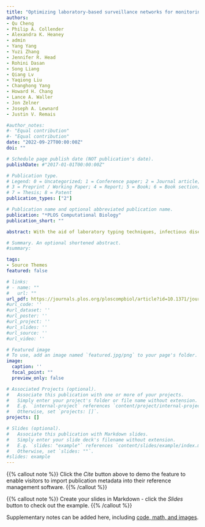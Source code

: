 ```yaml
---
title: "Optimizing laboratory-based surveillance networks for monitoring multi-genotype or multi-serotype infections"
authors:
- Qu Cheng
- Philip A. Collender
- Alexandra K. Heaney
- admin
- Yang Yang
- Yuzi Zhang
- Jennifer R. Head
- Rohini Dasan
- Song Liang
- Qiang Lv
- Yaqiong Liu
- Changhong Yang
- Howard H. Chang
- Lance A. Waller
- Jon Zelner
- Joseph A. Lewnard
- Justin V. Remais

#author_notes:
#- "Equal contribution"
#- "Equal contribution"
date: "2022-09-27T00:00:00Z"
doi: ""

# Schedule page publish date (NOT publication's date).
publishDate: #"2017-01-01T00:00:00Z"

# Publication type.
# Legend: 0 = Uncategorized; 1 = Conference paper; 2 = Journal article;
# 3 = Preprint / Working Paper; 4 = Report; 5 = Book; 6 = Book section;
# 7 = Thesis; 8 = Patent
publication_types: ["2"]

# Publication name and optional abbreviated publication name.
publication: "*PLOS Computational Biology"
publication_short: ""

abstract: With the aid of laboratory typing techniques, infectious disease surveillance networks have the opportunity to obtain powerful information on the emergence, circulation, and evolution of multiple genotypes, serotypes or other subtypes of pathogens, informing understanding of transmission dynamics and strategies for prevention and control. The volume of typing performed on clinical isolates is typically limited by its ability to inform clinical care, cost and logistical constraints, especially in comparison with the capacity to monitor clinical reports of disease occurrence, which remains the most widespread form of public health surveillance. Viewing clinical disease reports as arising from a latent mixture of pathogen subtypes, laboratory typing of a subset of clinical cases can provide inference on the proportion of clinical cases attributable to each subtype (i.e., the mixture components). Optimizing protocols for the selection of isolates for typing by weighting specific subpopulations, locations, time periods, or case characteristics (e.g., disease severity), may improve inference of the frequency and distribution of pathogen subtypes within and between populations. Here, we apply the Disease Surveillance Informatics Optimization and Simulation (DIOS) framework to simulate and optimize hand foot and mouth disease (HFMD) surveillance in a high-burden region of western China. We identify laboratory surveillance designs that significantly outperform the existing network: the optimal network reduced mean absolute error in estimated serotype-specific incidence rates by 14.1%; similarly, the optimal network for monitoring severe cases reduced mean absolute error in serotype-specific incidence rates by 13.3%. In both cases, the optimal network designs achieved improved inference without increasing subtyping effort. We demonstrate how the DIOS framework can be used to optimize surveillance networks by augmenting clinical diagnostic data with limited laboratory typing resources, while adapting to specific, local surveillance objectives and constraints.

# Summary. An optional shortened abstract.
#summary:

tags:
- Source Themes
featured: false

# links:
# - name: ""
#   url: ""
url_pdf: https://journals.plos.org/ploscompbiol/article?id=10.1371/journal.pcbi.1010575
#url_code: ''
#url_dataset: ''
#url_poster: ''
#url_project: ''
#url_slides: ''
#url_source: ''
#url_video: ''

# Featured image
# To use, add an image named `featured.jpg/png` to your page's folder.
image:
  caption: ''
  focal_point: ""
  preview_only: false

# Associated Projects (optional).
#   Associate this publication with one or more of your projects.
#   Simply enter your project's folder or file name without extension.
#   E.g. `internal-project` references `content/project/internal-project/index.md`.
#   Otherwise, set `projects: []`.
projects: []

# Slides (optional).
#   Associate this publication with Markdown slides.
#   Simply enter your slide deck's filename without extension.
#   E.g. `slides: "example"` references `content/slides/example/index.md`.
#   Otherwise, set `slides: ""`.
#slides: example
---
```


{{% callout note %}}
Click the *Cite* button above to demo the feature to enable visitors to import publication metadata into their reference management software.
{{% /callout %}}

{{% callout note %}}
Create your slides in Markdown - click the *Slides* button to check out the example.
{{% /callout %}}

Supplementary notes can be added here, including [code, math, and images](https://wowchemy.com/docs/writing-markdown-latex/).
